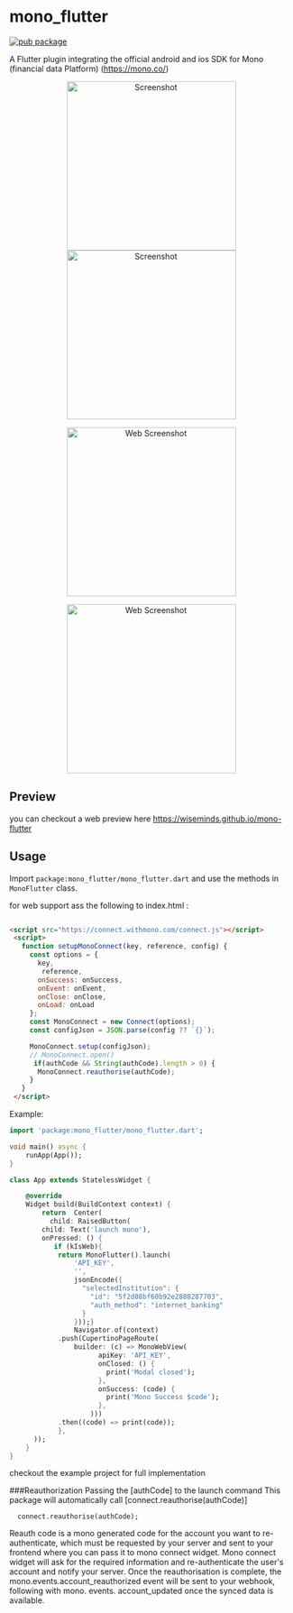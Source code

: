 # mono_flutter


[![pub package](https://img.shields.io/badge/Pub-0.0.1-green.svg)](https://pub.dartlang.org/packages/mono_flutter)

A Flutter plugin integrating the official android and ios SDK for Mono (financial data Platform) (https://mono.co/)

<p align="center">
  <img src="https://github.com/wiseminds/mono-flutter/raw/main/screenshot.jpeg" alt="Screenshot" height="300" />
  <img src="https://github.com/wiseminds/mono-flutter/raw/main/screenshot2.jpeg" alt="Screenshot" height="300" />
</p>

<p align="center">
  <img src="https://github.com/wiseminds/mono-flutter/raw/web/web-screenshot1.png" alt="Web Screenshot" height="300" />
  
</p><p align="center">
  <img src="https://github.com/wiseminds/mono-flutter/raw/web/web-screenshot2.png" alt="Web Screenshot" height="300" />
  
</p>

## Preview
you can checkout a web preview here https://wiseminds.github.io/mono-flutter

## Usage

Import `package:mono_flutter/mono_flutter.dart` and use the methods in `MonoFlutter` class.


for web support ass the following to index.html :

 ``` HTML 

 <script src="https://connect.withmono.com/connect.js"></script>
  <script>
    function setupMonoConnect(key, reference, config) {
      const options = {
        key,
         reference,
        onSuccess: onSuccess,
        onEvent: onEvent,
        onClose: onClose,
        onLoad: onLoad
      };
      const MonoConnect = new Connect(options);
      const configJson = JSON.parse(config ?? `{}`);

      MonoConnect.setup(configJson);
      // MonoConnect.open()
       if(authCode && String(authCode).length > 0) {
        MonoConnect.reauthorise(authCode);
      }
    }
  </script>

 ```

Example:
```dart
import 'package:mono_flutter/mono_flutter.dart';

void main() async {
    runApp(App());
}

class App extends StatelessWidget {

    @override
    Widget build(BuildContext context) {
        return  Center(
          child: RaisedButton(
        child: Text('launch mono'),
        onPressed: () {
           if (kIsWeb){
            return MonoFlutter().launch(
                'API_KEY',
                '',
                jsonEncode({
                  "selectedInstitution": {
                    "id": "5f2d08bf60b92e2888287703",
                    "auth_method": "internet_banking"
                  }
                }));}
                Navigator.of(context)
            .push(CupertinoPageRoute(
                builder: (c) => MonoWebView(
                      apiKey: 'API_KEY',
                      onClosed: () {
                        print('Modal closed');
                      },
                      onSuccess: (code) {
                        print('Mono Success $code');
                      },
                    )))
            .then((code) => print(code));
            },
      ));
    }
}

```

checkout the example project for full implementation


###Reauthorization
Passing the [authCode] to the launch command
This package will automatically call [connect.reauthorise(authCode)]
```
  connect.reauthorise(authCode);
```

Reauth code is a mono generated code for the account you want to re-authenticate,
which must be requested by your server and sent to your frontend where you can
pass it to mono connect widget.
Mono connect widget will ask for the required information and re-authenticate the
user's account and notify your server.
Once the reauthorisation is complete, the mono.events.account_reauthorized event will
be sent to your webhook, following with mono. events. account_updated once the synced
data is available.

